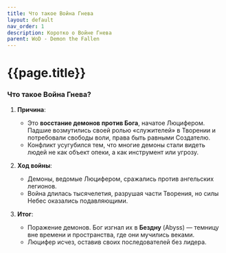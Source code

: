 ```yaml
---
title: Что такое Война Гнева
layout: default
nav_order: 1
description: Коротко о Войне Гнева
parent: WoD - Demon the Fallen
---
```


# {{page.title}}

### **Что такое Война Гнева?**
1. **Причина**:  
   - Это **восстание демонов против Бога**, начатое Люцифером. Падшие возмутились своей ролью «служителей» в Творении и потребовали свободы воли, права быть равными Создателю.  
   - Конфликт усугубился тем, что многие демоны стали видеть людей не как объект опеки, а как инструмент или угрозу.

2. **Ход войны**:  
   - Демоны, ведомые Люцифером, сражались против ангельских легионов.  
   - Война длилась тысячелетия, разрушая части Творения, но силы Небес оказались подавляющими.

3. **Итог**:  
   - Поражение демонов. Бог изгнал их в **Бездну** (Abyss) — темницу вне времени и пространства, где они мучились веками.  
   - Люцифер исчез, оставив своих последователей без лидера.  
